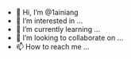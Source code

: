 - 👋 Hi, I’m @1ainiang
- 👀 I’m interested in ...
- 🌱 I’m currently learning ...
- 💞️ I’m looking to collaborate on ...
- 📫 How to reach me ...

<!---
1ainiang/1ainiang is a ✨ special ✨ repository because its `README.md` (this file) appears on your GitHub profile.
You can click the Preview link to take a look at your changes.
--->
